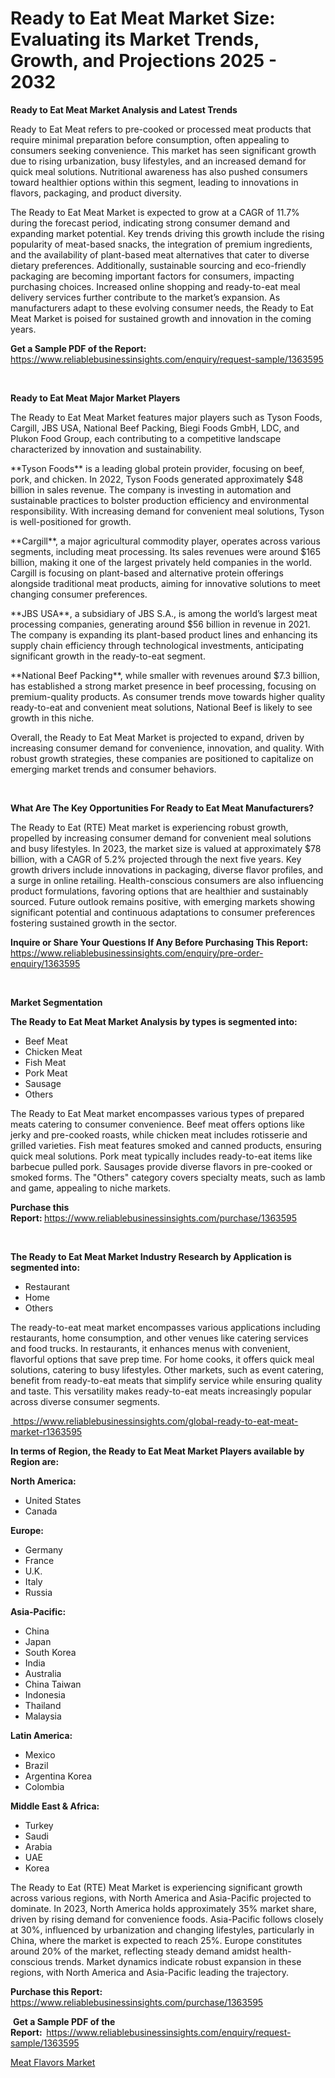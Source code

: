 <p><h1>Ready to Eat Meat Market Size: Evaluating its Market Trends, Growth, and Projections 2025 - 2032</h1></p><p><strong>Ready to Eat Meat Market Analysis and Latest Trends</strong></p>
<p><p>Ready to Eat Meat refers to pre-cooked or processed meat products that require minimal preparation before consumption, often appealing to consumers seeking convenience. This market has seen significant growth due to rising urbanization, busy lifestyles, and an increased demand for quick meal solutions. Nutritional awareness has also pushed consumers toward healthier options within this segment, leading to innovations in flavors, packaging, and product diversity.</p><p>The Ready to Eat Meat Market is expected to grow at a CAGR of 11.7% during the forecast period, indicating strong consumer demand and expanding market potential. Key trends driving this growth include the rising popularity of meat-based snacks, the integration of premium ingredients, and the availability of plant-based meat alternatives that cater to diverse dietary preferences. Additionally, sustainable sourcing and eco-friendly packaging are becoming important factors for consumers, impacting purchasing choices. Increased online shopping and ready-to-eat meal delivery services further contribute to the market’s expansion. As manufacturers adapt to these evolving consumer needs, the Ready to Eat Meat Market is poised for sustained growth and innovation in the coming years.</p></p>
<p><strong>Get a Sample PDF of the Report:&nbsp;</strong> <a href="https://www.reliablebusinessinsights.com/enquiry/request-sample/1363595?utm_campaign=2132&utm_medium=2&utm_source=Github&utm_content=ia&utm_term=14022025&utm_id=ready-to-eat-meat">https://www.reliablebusinessinsights.com/enquiry/request-sample/1363595</a></p>
<p>&nbsp;</p>
<p><strong>Ready to Eat Meat Major Market Players</strong></p>
<p><p>The Ready to Eat Meat Market features major players such as Tyson Foods, Cargill, JBS USA, National Beef Packing, Biegi Foods GmbH, LDC, and Plukon Food Group, each contributing to a competitive landscape characterized by innovation and sustainability.</p><p>**Tyson Foods** is a leading global protein provider, focusing on beef, pork, and chicken. In 2022, Tyson Foods generated approximately $48 billion in sales revenue. The company is investing in automation and sustainable practices to bolster production efficiency and environmental responsibility. With increasing demand for convenient meal solutions, Tyson is well-positioned for growth.</p><p>**Cargill**, a major agricultural commodity player, operates across various segments, including meat processing. Its sales revenues were around $165 billion, making it one of the largest privately held companies in the world. Cargill is focusing on plant-based and alternative protein offerings alongside traditional meat products, aiming for innovative solutions to meet changing consumer preferences.</p><p>**JBS USA**, a subsidiary of JBS S.A., is among the world’s largest meat processing companies, generating around $56 billion in revenue in 2021. The company is expanding its plant-based product lines and enhancing its supply chain efficiency through technological investments, anticipating significant growth in the ready-to-eat segment.</p><p>**National Beef Packing**, while smaller with revenues around $7.3 billion, has established a strong market presence in beef processing, focusing on premium-quality products. As consumer trends move towards higher quality ready-to-eat and convenient meat solutions, National Beef is likely to see growth in this niche.</p><p>Overall, the Ready to Eat Meat Market is projected to expand, driven by increasing consumer demand for convenience, innovation, and quality. With robust growth strategies, these companies are positioned to capitalize on emerging market trends and consumer behaviors.</p></p>
<p>&nbsp;</p>
<p><strong>What Are The Key Opportunities For Ready to Eat Meat Manufacturers?</strong></p>
<p><p>The Ready to Eat (RTE) Meat market is experiencing robust growth, propelled by increasing consumer demand for convenient meal solutions and busy lifestyles. In 2023, the market size is valued at approximately $78 billion, with a CAGR of 5.2% projected through the next five years. Key growth drivers include innovations in packaging, diverse flavor profiles, and a surge in online retailing. Health-conscious consumers are also influencing product formulations, favoring options that are healthier and sustainably sourced. Future outlook remains positive, with emerging markets showing significant potential and continuous adaptations to consumer preferences fostering sustained growth in the sector.</p></p>
<p><strong>Inquire or Share Your Questions If Any Before Purchasing This Report:</strong> <a href="https://www.reliablebusinessinsights.com/enquiry/pre-order-enquiry/1363595?utm_campaign=2132&utm_medium=2&utm_source=Github&utm_content=ia&utm_term=14022025&utm_id=ready-to-eat-meat">https://www.reliablebusinessinsights.com/enquiry/pre-order-enquiry/1363595</a></p>
<p>&nbsp;</p>
<p><strong>Market Segmentation</strong></p>
<p><strong>The Ready to Eat Meat Market Analysis by types is segmented into:</strong></p>
<p><ul><li>Beef Meat</li><li>Chicken Meat</li><li>Fish Meat</li><li>Pork Meat</li><li>Sausage</li><li>Others</li></ul></p>
<p><p>The Ready to Eat Meat market encompasses various types of prepared meats catering to consumer convenience. Beef meat offers options like jerky and pre-cooked roasts, while chicken meat includes rotisserie and grilled varieties. Fish meat features smoked and canned products, ensuring quick meal solutions. Pork meat typically includes ready-to-eat items like barbecue pulled pork. Sausages provide diverse flavors in pre-cooked or smoked forms. The "Others" category covers specialty meats, such as lamb and game, appealing to niche markets.</p></p>
<p><strong>Purchase this Report:&nbsp;</strong><a href="https://www.reliablebusinessinsights.com/purchase/1363595?utm_campaign=2132&utm_medium=2&utm_source=Github&utm_content=ia&utm_term=14022025&utm_id=ready-to-eat-meat">https://www.reliablebusinessinsights.com/purchase/1363595</a></p>
<p>&nbsp;</p>
<p><strong>The Ready to Eat Meat Market Industry Research by Application is segmented into:</strong></p>
<p><ul><li>Restaurant</li><li>Home</li><li>Others</li></ul></p>
<p><p>The ready-to-eat meat market encompasses various applications including restaurants, home consumption, and other venues like catering services and food trucks. In restaurants, it enhances menus with convenient, flavorful options that save prep time. For home cooks, it offers quick meal solutions, catering to busy lifestyles. Other markets, such as event catering, benefit from ready-to-eat meats that simplify service while ensuring quality and taste. This versatility makes ready-to-eat meats increasingly popular across diverse consumer segments.</p></p>
<p><a href="https://www.reliablebusinessinsights.com/global-ready-to-eat-meat-market-r1363595?utm_campaign=2132&utm_medium=2&utm_source=Github&utm_content=ia&utm_term=14022025&utm_id=ready-to-eat-meat">&nbsp;https://www.reliablebusinessinsights.com/global-ready-to-eat-meat-market-r1363595</a></p>
<p><strong>In terms of Region, the Ready to Eat Meat Market Players available by Region are:</strong></p>
<p>
    <p> <strong> North America: </strong>
        <ul>
            <li>United States</li>
            <li>Canada</li>
        </ul>
        </p> 
    <p> <strong> Europe: </strong>
        <ul>
            <li>Germany</li>
            <li>France</li>
            <li>U.K.</li>
            <li>Italy</li>
            <li>Russia</li>
        </ul>
        </p> 
    <p> <strong> Asia-Pacific: </strong>
        <ul>
            <li>China</li>
            <li>Japan</li>
            <li>South Korea</li>
            <li>India</li>
            <li>Australia</li>
            <li>China Taiwan</li>
            <li>Indonesia</li>
            <li>Thailand</li>
            <li>Malaysia</li>
        </ul>
        </p> 
    <p> <strong> Latin America: </strong>
        <ul>
            <li>Mexico</li>
            <li>Brazil</li>
            <li>Argentina Korea</li>
            <li>Colombia</li>
        </ul>
        </p> 
    <p> <strong> Middle East & Africa: </strong>
        <ul>
            <li>Turkey</li>
            <li>Saudi</li>
            <li>Arabia</li>
            <li>UAE</li>
            <li>Korea</li>
        </ul>
    </p>
    </p>
<p><p>The Ready to Eat (RTE) Meat Market is experiencing significant growth across various regions, with North America and Asia-Pacific projected to dominate. In 2023, North America holds approximately 35% market share, driven by rising demand for convenience foods. Asia-Pacific follows closely at 30%, influenced by urbanization and changing lifestyles, particularly in China, where the market is expected to reach 25%. Europe constitutes around 20% of the market, reflecting steady demand amidst health-conscious trends. Market dynamics indicate robust expansion in these regions, with North America and Asia-Pacific leading the trajectory.</p></p>
<p><strong>Purchase this Report: </strong><a href="https://www.reliablebusinessinsights.com/purchase/1363595?utm_campaign=2132&utm_medium=2&utm_source=Github&utm_content=ia&utm_term=14022025&utm_id=ready-to-eat-meat">https://www.reliablebusinessinsights.com/purchase/1363595</a></p>
<p>&nbsp;<strong>Get a Sample PDF of the Report:&nbsp;&nbsp;</strong><a href="https://www.reliablebusinessinsights.com/enquiry/request-sample/1363595?utm_campaign=2132&utm_medium=2&utm_source=Github&utm_content=ia&utm_term=14022025&utm_id=ready-to-eat-meat">https://www.reliablebusinessinsights.com/enquiry/request-sample/1363595</a></p>
<p><strong></strong></p>
<p><p><a href="https://github.com/MonroeBullock54/Market-Research-Report-List-1/blob/main/meat-flavors-market.md?utm_campaign=2132&utm_medium=2&utm_source=Github&utm_content=ia&utm_term=14022025&utm_id=ready-to-eat-meat">Meat Flavors Market</a></p></p>